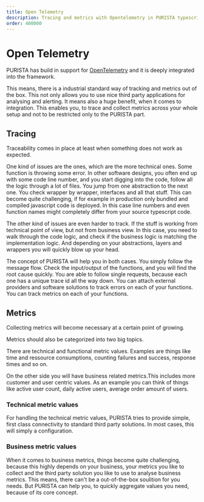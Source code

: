 ```yaml
---
title: Open Telemetry
description: Tracing and metrics with Opentelemetry in PURISTA typescript nodejs backend framework applications and how to use them.
order: 400000
---
```


# Open Telemetry

PURISTA has build in support for [OpenTelemetry](https://opentelemetry.io/) and it is deeply integrated into the framework.

This means, there is a industrial standard way of tracking and metrics out of the box. This not only allows you to use nice third party applications for analysing and alerting.
It means also a huge benefit, when it comes to integration. This enables you, to trace and collect metrics across your whole setup and not to be restricted only to the PURISTA part.

## Tracing

Traceability comes in place at least when something does not work as expected.

One kind of issues are the ones, which are the more technical ones. Some function is throwing some error.
In other software designs, you often end up with some code line number, and you start digging into the code, follow all the logic through a lot of files. You jump from one abstraction to the next one. You check wrapper by wrapper, interfaces and all that stuff.
This can become quite challenging, if for example in production only bundled and compiled javascript code is deployed. In this case line numbers and even function names might completely differ from your source typescript code.

The other kind of issues are even harder to track. If the stuff is working from technical point of view, but not from business view.
In this case, you need to walk through the code logic, and check if the business logic is matching the implementation logic. And depending on your abstractions, layers and wrappers you will quickly blow up your head.

The concept of PURISTA will help you in both cases. You simply follow the message flow. Check the input/output of the functions, and you will find the root cause quickly.
You are able to follow single requests, because each one has a unique trace id all the way down. You can attach external providers and software solutions to track errors on each of your functions. You can track metrics on each of your functions.

## Metrics

Collecting metrics will become necessary at a certain point of growing.

Metrics should also be categorized into two big topics.

There are technical and functional metric values. Examples are things like time and ressource consumptions, counting failures and success, response times and so on.

On the other side you will have business related metrics.This includes more customer and user centric values. As an example you can think of things like active user count, daily active users, average order amount of users.

### Technical metric values

For handling the technical metric values, PURISTA tries to provide simple, first class connectivity to standard third party solutions. In most cases, this will simply a configuration.

### Business metric values

When it comes to business metrics, things become quite challenging, because this highly depends on your business, your metrics you like to collect and the third party solution you like to use to analyse business metrics.
This means, there can't be a out-of-the-box soulition for you needs.
But PURISTA can help you, to quickly aggregate values you need, because of its core concept.
